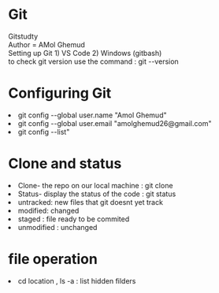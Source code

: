 # Git
Gitstudty
<br>Author = AMol Ghemud <br> 
Setting up Git 1) VS Code 2) Windows (gitbash) <br> 
to check git version use the command : git --version  <br> 
<h1> Configuring Git </h1>
<li>git config --global user.name "Amol Ghemud"</li>
<li>git config --global user.email "amolghemud26@gmail.com"</li>
<li>git config --list"</li>
<h1>Clone and status</h1>
<li>Clone- the repo on our local machine : git clone <link> </li>
<li>Status- display the status of the code : git status 
<li>untracked: new files that git doesnt yet track</li>
<li>modified: changed</li>
<li>staged : file ready to be commited</li>
<li>unmodified : unchanged </li></li>

<h1>file operation</h1>
<li>cd location , ls -a : list hidden filders</li>
